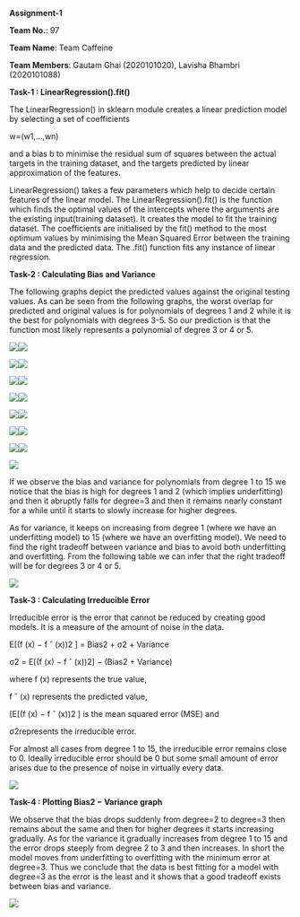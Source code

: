 ﻿**Assignment-1**

**Team No.**: 97

**Team Name**: Team Caffeine

**Team Members**: Gautam Ghai (2020101020), Lavisha Bhambri (2020101088)

**Task-1 : LinearRegression().fit()**

The LinearRegression() in sklearn module creates a linear prediction model by selecting a set of coefficients

w=(w1,…,wn)

and a bias b to minimise the residual sum of squares between the actual targets in the training dataset, and the targets predicted by linear approximation of the features.

LinearRegression() takes a few parameters which help to decide certain features of the linear model. The LinearRegression().fit() is the function which finds the optimal values of the intercepts where the arguments are the existing input(training dataset). It creates the model to fit the training dataset. The coefficients are initialised by the fit() method to the most optimum values by minimising the Mean Squared Error between the training data and the predicted data. The .fit() function fits any instance of linear regression.

**Task-2 : Calculating Bias and Variance**

The following graphs depict the predicted values against the original testing values. As can be seen from the following graphs, the worst overlap for predicted and original values is for polynomials of degrees 1 and 2 while it is the best for polynomials with degrees 3-5. So our prediction is that the function most likely represents a polynomial of degree 3 or 4 or 5.

![](./images/Aspose.Words.29fcc3ea-4231-4c0a-bc75-1778a4f97f02.001.png)![](./images/Aspose.Words.29fcc3ea-4231-4c0a-bc75-1778a4f97f02.002.png)

![](./images/Aspose.Words.29fcc3ea-4231-4c0a-bc75-1778a4f97f02.003.png)![](./images/Aspose.Words.29fcc3ea-4231-4c0a-bc75-1778a4f97f02.004.png)

![](./images/Aspose.Words.29fcc3ea-4231-4c0a-bc75-1778a4f97f02.005.png)![](./images/Aspose.Words.29fcc3ea-4231-4c0a-bc75-1778a4f97f02.006.png)

![](./images/Aspose.Words.29fcc3ea-4231-4c0a-bc75-1778a4f97f02.007.png)![](./images/Aspose.Words.29fcc3ea-4231-4c0a-bc75-1778a4f97f02.008.png)

![](./images/Aspose.Words.29fcc3ea-4231-4c0a-bc75-1778a4f97f02.009.png)![](./images/Aspose.Words.29fcc3ea-4231-4c0a-bc75-1778a4f97f02.010.png)

![](./images/Aspose.Words.29fcc3ea-4231-4c0a-bc75-1778a4f97f02.011.png)![](./images/Aspose.Words.29fcc3ea-4231-4c0a-bc75-1778a4f97f02.012.png)

![](./images/Aspose.Words.29fcc3ea-4231-4c0a-bc75-1778a4f97f02.013.png)![](./images/Aspose.Words.29fcc3ea-4231-4c0a-bc75-1778a4f97f02.014.png)

![](./images/Aspose.Words.29fcc3ea-4231-4c0a-bc75-1778a4f97f02.015.png)

If we observe the bias and variance for polynomials from degree 1 to 15 we notice that the bias is high for degrees 1 and 2 (which implies underfitting) and then it abruptly falls for degree=3 and then it remains nearly constant for a while until it starts to slowly increase for higher degrees.

As for variance, it keeps on increasing from degree 1 (where we have an underfitting model) to 15 (where we have an overfitting model). We need to find the right tradeoff between variance and bias to avoid both underfitting and overfitting. From the following table we can infer that the right tradeoff will be for degrees 3 or 4 or 5.

![](./images/Aspose.Words.29fcc3ea-4231-4c0a-bc75-1778a4f97f02.016.png)

**Task-3 :  Calculating Irreducible Error**

Irreducible error is the error that cannot be reduced by creating good models. It is a measure of the amount of noise in the data.

E[(f (x) − f ˆ (x))2 ] = Bias2 + σ2 + Variance

σ2 = E[(f (x) − f ˆ (x))2] − (Bias2 + Variance)

where f (x) represents the true value,

f ˆ (x) represents the predicted value,

[E[(f (x) − f ˆ (x))2 ] is the mean squared error (MSE) and

σ2represents the irreducible error.

For almost all cases from degree 1 to 15, the irreducible error remains close to 0. Ideally irreducible error should be 0 but some small amount of error arises due to the presence of noise in virtually every data.

![](./images/Aspose.Words.29fcc3ea-4231-4c0a-bc75-1778a4f97f02.017.png)

**Task-4 : Plotting Bias2 − Variance graph**

We observe that the bias drops suddenly from degree=2 to degree=3 then remains about the same and then for higher degrees it starts increasing gradually. As for the variance it gradually increases from degree 1 to 15 and the error drops steeply from degree 2 to 3 and then increases. In short the model moves from underfitting to overfitting with the minimum error at degree=3. Thus we conclude that the data is best fitting for a model with degree=3 as the error is the least and it shows that a good tradeoff exists between bias and variance.

![](./images/Aspose.Words.29fcc3ea-4231-4c0a-bc75-1778a4f97f02.018.png)
